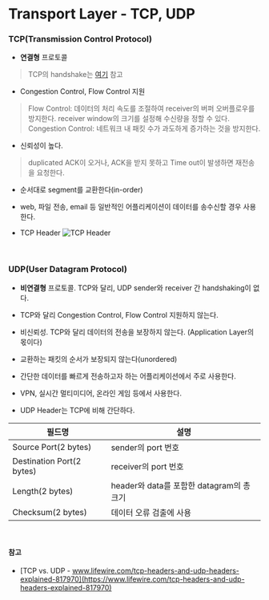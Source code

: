 # Transport Layer - TCP, UDP

### TCP(Transmission Control Protocol)

- **연결형** 프로토콜
> TCP의 handshake는 [여기](Network/TCP-connection-management.md) 참고

- Congestion Control, Flow Control 지원
> Flow Control: 데이터의 처리 속도를 조절하여 receiver의 버퍼 오버플로우를 방지한다. receiver window의 크기를 설정해 수신량을 정할 수 있다.<br/>
Congestion Control: 네트워크 내 패킷 수가 과도하게 증가하는 것을 방지한다.

- 신뢰성이 높다.
> duplicated ACK이 오거나, ACK을 받지 못하고 Time out이 발생하면 재전송을 요청한다.

- 순서대로 segment를 교환한다(in-order)
- web, 파일 전송, email 등 일반적인 어플리케이션이 데이터를 송수신할 경우 사용한다.

- TCP Header
![TCP Header](https://www.lifewire.com/thmb/daf1l1lyCgDxWLbO9rlPizJroL8=/1235x0/filters:no_upscale():max_bytes(150000):strip_icc():format(webp)/tcp-headers-f2c0881ea4c94e919794b7c0677ab90a.jpg)

<br/>

### UDP(User Datagram Protocol)

- **비연결형** 프로토콜. TCP와 달리, UDP sender와 receiver 간 handshaking이 없다.

- TCP와 달리 Congestion Control, Flow Control 지원하지 않는다.
- 비신뢰성. TCP와 달리 데이터의 전송을 보장하지 않는다. (Application Layer의 몫이다)
- 교환하는 패킷의 순서가 보장되지 않는다(unordered)
- 간단한 데이터를 빠르게 전송하고자 하는 어플리케이션에서 주로 사용한다.
- VPN, 실시간 멀티미디어, 온라인 게임 등에서 사용한다.
- UDP Header는 TCP에 비해 간단하다.

필드명 | 설명
-|-
Source Port(2 bytes)| sender의 port 번호
Destination Port(2 bytes) | receiver의 port 번호
Length(2 bytes) | header와 data를 포함한 datagram의 총 크기
Checksum(2 bytes) | 데이터 오류 검출에 사용

<br/>

#### 참고
- [TCP vs. UDP - www.lifewire.com/tcp-headers-and-udp-headers-explained-817970](https://www.lifewire.com/tcp-headers-and-udp-headers-explained-817970)
